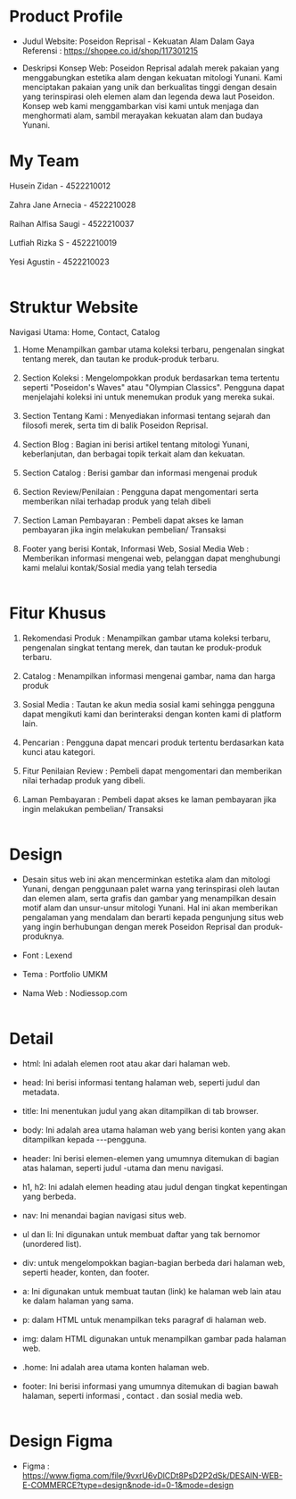 # Product Profile

- Judul Website:
Poseidon Reprisal - Kekuatan Alam Dalam Gaya <br>
Referensi : https://shopee.co.id/shop/117301215
 
- Deskripsi Konsep Web:
Poseidon Reprisal adalah merek pakaian yang menggabungkan estetika alam dengan kekuatan mitologi Yunani. Kami menciptakan pakaian yang unik dan berkualitas tinggi dengan desain yang terinspirasi oleh elemen alam dan legenda dewa laut Poseidon. Konsep web kami menggambarkan visi kami untuk menjaga dan menghormati alam, sambil merayakan kekuatan alam dan budaya Yunani.

# My Team
Husein Zidan          	- 4522210012 <br><br>
Zahra Jane Arnecia 	   - 4522210028 <br><br>
Raihan Alfisa Saugi	   - 4522210037 <br><br>
Lutfiah Rizka S       	- 4522210019 <br><br>
Yesi Agustin           - 4522210023 <br><br>

# Struktur Website
Navigasi Utama: Home, Contact, Catalog<br>

1. Home Menampilkan gambar utama koleksi terbaru, pengenalan singkat tentang merek, dan tautan ke produk-produk terbaru.<br> <br>
2. Section Koleksi          : Mengelompokkan produk berdasarkan tema tertentu seperti "Poseidon's Waves" atau "Olympian Classics". Pengguna dapat menjelajahi koleksi ini untuk menemukan produk yang mereka sukai.<br> <br>
3. Section Tentang Kami     : Menyediakan informasi tentang sejarah dan filosofi merek, serta tim di balik Poseidon Reprisal.<br> <br>
4. Section Blog             : Bagian ini berisi artikel tentang mitologi Yunani, keberlanjutan, dan berbagai topik terkait alam dan kekuatan.<br> <br> 
5. Section  Catalog         : Berisi gambar dan informasi mengenai produk <br> <br>
6. Section Review/Penilaian : Pengguna dapat mengomentari serta memberikan nilai terhadap produk yang telah dibeli <br> <br>
7. Section Laman Pembayaran : Pembeli dapat akses ke laman pembayaran jika ingin melakukan pembelian/ Transaksi<br> <br>
8. Footer yang berisi Kontak, Informasi Web, Sosial Media Web : Memberikan informasi mengenai web, pelanggan dapat  menghubungi kami melalui kontak/Sosial media yang telah tersedia <br> <br>


# Fitur Khusus
1. Rekomendasi Produk     : Menampilkan gambar utama koleksi terbaru, pengenalan singkat tentang merek, dan tautan ke produk-produk terbaru. <br> <br>
2. Catalog                : Menampilkan informasi mengenai gambar, nama dan harga produk <br><br>
3. Sosial Media           : Tautan ke akun media sosial kami sehingga pengguna dapat mengikuti kami dan berinteraksi dengan konten kami di platform lain. <br><br>
4.  Pencarian             : Pengguna dapat mencari produk tertentu berdasarkan kata kunci atau kategori.<br><br>
5. Fitur Penilaian Review : Pembeli dapat mengomentari dan memberikan nilai terhadap produk yang dibeli.<br><br>
6. Laman Pembayaran       : Pembeli dapat akses ke laman pembayaran jika ingin melakukan pembelian/ Transaksi<br><br>
 
 
# Design
- Desain situs web ini akan mencerminkan estetika alam dan mitologi Yunani, dengan penggunaan palet warna yang terinspirasi oleh lautan dan elemen alam, serta grafis dan gambar yang menampilkan desain motif alam dan unsur-unsur mitologi Yunani. Hal ini akan memberikan pengalaman yang mendalam dan berarti kepada pengunjung situs web yang ingin berhubungan dengan merek Poseidon Reprisal dan produk-produknya.<br><br>
- Font     :  Lexend<br><br>
- Tema     : Portfolio UMKM<br><br>
- Nama Web :  Nodiessop.com<br><br>

# Detail
- html: Ini adalah elemen root atau akar dari halaman web. <br><br>
- head: Ini berisi informasi tentang halaman web, seperti judul dan metadata. <br><br>
- title: Ini menentukan judul yang akan ditampilkan di tab browser. <br><br>
- body: Ini adalah area utama halaman web yang berisi konten yang akan ditampilkan kepada ---pengguna. <br><br>
- header: Ini berisi elemen-elemen yang umumnya ditemukan di bagian atas halaman, seperti judul -utama dan menu navigasi. <br><br>
- h1, h2: Ini adalah elemen heading atau judul dengan tingkat kepentingan yang berbeda. <br><br>
- nav: Ini menandai bagian navigasi situs web. <br><br>
- ul dan li: Ini digunakan untuk membuat daftar yang tak bernomor (unordered list). <br><br>
- div: untuk mengelompokkan bagian-bagian berbeda dari halaman web, seperti header, konten, dan footer. <br><br>
- a: Ini digunakan untuk membuat tautan (link) ke halaman web lain atau ke dalam halaman yang sama. <br><br>
- p: dalam HTML untuk menampilkan teks paragraf di halaman web. <br><br>
- img: dalam HTML digunakan untuk menampilkan gambar pada halaman web. <br><br>
- .home: Ini adalah area utama konten halaman web. <br><br>
- footer: Ini berisi informasi yang umumnya ditemukan di bagian bawah halaman, seperti informasi , contact . dan sosial media web. <br><br>


# Design Figma
- Figma : https://www.figma.com/file/9vxrU6vDlCDt8PsD2P2dSk/DESAIN-WEB-E-COMMERCE?type=design&node-id=0-1&mode=design
